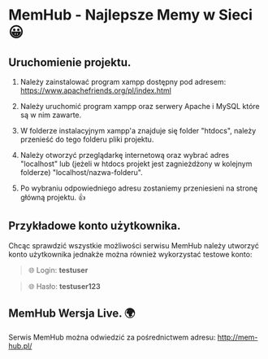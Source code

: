 # MemHub - Najlepsze Memy w Sieci :grinning:

## Uruchomienie projektu.

1. Należy zainstalować program xampp dostępny pod adresem: https://www.apachefriends.org/pl/index.html

2. Należy uruchomić program xampp oraz serwery Apache i MySQL które są w nim zawarte.

3. W folderze instalacyjnym xampp'a znajduje się folder "htdocs", należy przenieść do tego folderu pliki projektu.

4. Należy otworzyć przeglądarkę internetową oraz wybrać adres "localhost" lub (jeżeli w htdocs projekt jest zagnieżdżony w kolejnym folderze) "localhost/nazwa-folderu".

5. Po wybraniu odpowiedniego adresu zostaniemy przeniesieni na stronę główną projektu. :thumbsup:

## Przykładowe konto użytkownika.

Chcąc sprawdzić wszystkie możliwości serwisu MemHub należy utworzyć konto użytkownika jednakże można również wykorzystać testowe konto:

> :globe_with_meridians: Login: **testuser**

> :globe_with_meridians: Hasło: **testuser123**

## MemHub Wersja Live. :earth_africa:

Serwis MemHub można odwiedzić za pośrednictwem adresu: http://mem-hub.pl/
